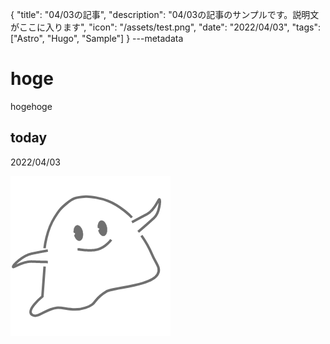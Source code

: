 {
  "title": "04/03の記事",
  "description": "04/03の記事のサンプルです。説明文がここに入ります",
  "icon": "/assets/test.png",
  "date": "2022/04/03",
  "tags": ["Astro", "Hugo", "Sample"]
}
---metadata

# hoge
hogehoge

## today
2022/04/03

![img](/assets/test.png)